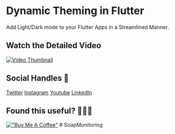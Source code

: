 # Dynamic Theming in Flutter
Add Light/Dark mode to your Flutter Apps in a Streamlined Manner.

## Watch the Detailed Video
[![Video Thumbnail](https://github.com/retroportalstudio/flutter_theming/blob/master/thumbnail.jpg)](https://youtu.be/6YuQEVN6j-g)

## Social Handles 🎯
[Twitter](https://twitter.com/theretroportal)
[Instagram](https://www.instagram.com/retroportalstudio)
[Youtube](https://www.youtube.com/retroportalstudio)
[LinkedIn](https://www.linkedin.com/in/parasjainrps/)

## Found this useful? 💙👨‍💻
[!["Buy Me A Coffee"](https://www.buymeacoffee.com/assets/img/custom_images/orange_img.png)](https://www.buymeacoffee.com/theretroportal)
#   S o a p M o n i t o r i n g  
 